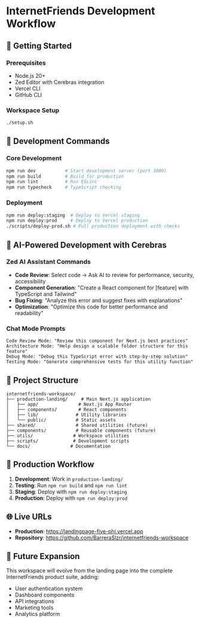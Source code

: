 # InternetFriends Development Workflow

## 🚀 Getting Started

### Prerequisites
- Node.js 20+
- Zed Editor with Cerebras integration
- Vercel CLI
- GitHub CLI

### Workspace Setup
```bash
./setup.sh
```

## 🔧 Development Commands

### Core Development
```bash
npm run dev           # Start development server (port 3000)
npm run build         # Build for production
npm run lint          # Run ESLint
npm run typecheck     # TypeScript checking
```

### Deployment
```bash
npm run deploy:staging  # Deploy to Vercel staging
npm run deploy:prod     # Deploy to Vercel production
./scripts/deploy-prod.sh # Full production deployment with checks
```

## 🤖 AI-Powered Development with Cerebras

### Zed AI Assistant Commands
- **Code Review**: Select code → Ask AI to review for performance, security, accessibility
- **Component Generation**: "Create a React component for [feature] with TypeScript and Tailwind"
- **Bug Fixing**: "Analyze this error and suggest fixes with explanations"
- **Optimization**: "Optimize this code for better performance and readability"

### Chat Mode Prompts
```
Code Review Mode: "Review this component for Next.js best practices"
Architecture Mode: "Help design a scalable folder structure for this feature"
Debug Mode: "Debug this TypeScript error with step-by-step solution"
Testing Mode: "Generate comprehensive tests for this utility function"
```

## 📁 Project Structure

```
internetfriends-workspace/
├── production-landing/     # Main Next.js application
│   ├── app/               # Next.js App Router
│   ├── components/        # React components
│   ├── lib/              # Utility libraries
│   └── public/           # Static assets
├── shared/               # Shared utilities (future)
├── components/           # Reusable components (future)
├── utils/               # Workspace utilities
├── scripts/             # Development scripts
└── docs/               # Documentation
```

## 🔄 Production Workflow

1. **Development**: Work in `production-landing/`
2. **Testing**: Run `npm run build` and `npm run lint`
3. **Staging**: Deploy with `npm run deploy:staging`
4. **Production**: Deploy with `npm run deploy:prod`

## 🌐 Live URLs
- **Production**: https://landingpage-five-phi.vercel.app
- **Repository**: https://github.com/BarreraSlzr/internetfriends-workspace

## 🎯 Future Expansion
This workspace will evolve from the landing page into the complete InternetFriends product suite, adding:
- User authentication system
- Dashboard components
- API integrations
- Marketing tools
- Analytics platform
